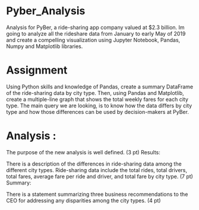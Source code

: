 # Pyber_Analysis
Analysis for PyBer, a ride-sharing app company valued at $2.3 billion. Im going to analyze all the rideshare data from January to early May of 2019 and create a compelling visualization using Jupyter Notebook, Pandas, Numpy and Matplotlib libraries.

# Assignment
Using Python skills and knowledge of Pandas, create a summary DataFrame of the ride-sharing data by city type. Then, using Pandas and Matplotlib, create a multiple-line graph that shows the total weekly fares for each city type. The main query we are looking, is to know how the data differs by city type and how those differences can be used by decision-makers at PyBer.

# Analysis :
The purpose of the new analysis is well defined. (3 pt)
Results:

There is a description of the differences in ride-sharing data among the different city types. Ride-sharing data include the total rides, total drivers, total fares, average fare per ride and driver, and total fare by city type. (7 pt)
Summary:

There is a statement summarizing three business recommendations to the CEO for addressing any disparities among the city types. (4 pt)
